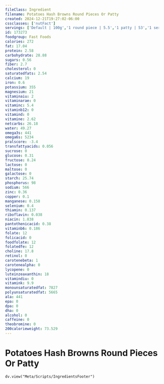 ```yaml
---
fileClass: Ingredient
filename: Potatoes Hash Browns Round Pieces Or Patty
created: 2024-12-21T19:27:02-06:00
cssclasses: ['nutFact']
servings: ['Default | 100g','1 round piece | 5.5','1 patty | 53','1 serving 14 round pieces | 77','1 serving 29 round pieces | 160']
id: 173273
foodgroup: Fast Foods
calories: 272
fat: 17.04
protein: 2.58
carbohydrate: 28.88
sugars: 0.56
fiber: 2.7
cholesterol: 0
saturatedfats: 2.54
calcium: 19
iron: 0.6
potassium: 355
magnesium: 21
vitaminaiu: 2
vitaminarae: 0
vitaminc: 5.4
vitaminb12: 0
vitamind: 0
vitamine: 2.62
netcarbs: 26.18
water: 49.27
omega3s: 441
omega6s: 5234
pralscore: -3.4
transfattyacids: 0.056
sucrose: 0
glucose: 0.31
fructose: 0.24
lactose: 0
maltose: 0
galactose: 0
starch: 25.74
phosphorus: 98
sodium: 566
zinc: 0.36
copper: 0.1
manganese: 0.158
selenium: 0.4
thiamin: 0.137
riboflavin: 0.038
niacin: 1.838
pantothenicacid: 0.38
vitaminb6: 0.186
folate: 12
folicacid: 0
foodfolate: 12
folatedfe: 12
choline: 17.8
retinol: 0
carotenebeta: 1
carotenealpha: 0
lycopene: 0
luteinzeaxanthin: 18
vitamindiu: 0
vitamink: 9.9
monounsaturatedfat: 7827
polyunsaturatedfat: 5665
ala: 441
epa: 0
dpa: 0
dha: 0
alcohol: 0
caffeine: 0
theobromine: 0
200calorieweight: 73.529
---
```


# Potatoes Hash Browns Round Pieces Or Patty

```dataviewjs
dv.view("Meta/Scripts/IngredientsFooter")
```